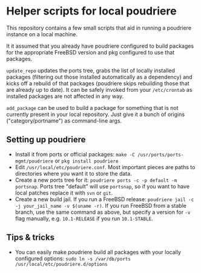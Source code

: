 # Helper scripts for local poudriere

This repository contains a few small scripts that aid in running a poudriere
instance on a local machine.

It it assumed that you already have poudriere configured to build packages for
the appropriate FreeBSD version and pkg configured to use that packages.

`update_repo` updates the ports tree, grabs the list of locally installed
packages (filtering out those installed automatically as a dependency) and
kicks off a rebuild of that packages (poudriere skips rebuilding those that
are already up to date). It can be safely invoked from your `/etc/crontab` as
installed packages are not affected in any way.

`add_package` can be used to build a package for something that is not
currently present in your local repository. Just give it a bunch of origins
("category/portname") as command-line args.

## Setting up poudriere

* Install it from ports or official packages:
`make -C /usr/ports/ports-mgmt/poudriere` or `pkg install poudriere`
* Edit `/usr/local/etc/poudriere.conf`. Most important pieces are paths to
directories where you want it to store the data.
* Create a new ports tree for it: `poudriere ports -c -p default -m portsnap`.
Ports tree "default" will use `portsnap`, so if you want to have local patches
replace it with `svn` or `git`.
* Create a new build jail. If you run a FreeBSD release:
`poudriere jail -c -j your_jail_name -v $(uname -r)`. If you run FreeBSD from
a stable branch, use the same command as above, but specify a version for `-v`
flag manually, e.g. `10.1-RELEASE` if you run `10.1-STABLE`.

## Tips & tricks

* You can easily make poudriere build all packages with your locally configured
options: `sudo ln -s /var/db/ports /usr/local/etc/poudriere.d/options`
